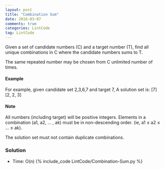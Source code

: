 ```yaml
---
layout: post
title: "Combination Sum"
date: 2016-03-07
comments: true
categories: LintCode
tag: LintCode 
---
```


Given a set of candidate numbers (C) and a target number (T), find all unique combinations in C where the candidate numbers sums to T.

The same repeated number may be chosen from C unlimited number of times.

#### Example
For example, given candidate set 2,3,6,7 and target 7, 
A solution set is: 
[7] 
[2, 2, 3] 

#### Note

All numbers (including target) will be positive integers.
Elements in a combination (a1, a2, … , ak) must be in non-descending order. (ie, a1 ≤ a2 ≤ … ≤ ak).

The solution set must not contain duplicate combinations.

<!--more-->
### Solution
* Time: O(n)
{% include_code LintCode/Combination-Sum.py %}
